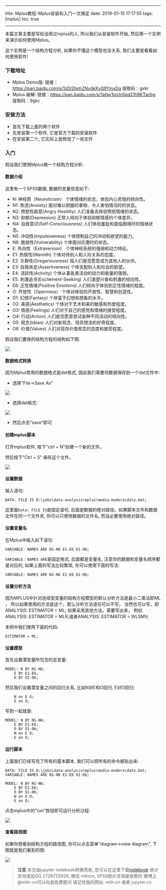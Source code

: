 
---
title: Mplus教程-Mplus安装和入门一文搞定
date: 2019-01-15 17:17:55
tags: [mplus]
toc: true

---


<span></span>
<!-- more -->

本篇文章主要是写给没用过mplus的人, 所以我们从安装软件开始, 然后用一个实例来演示如何使用Mplus。

这个实例是一个结构方程分析, 如果你不懂这个模型也没关系, 我们主要是看看如何使用软件!

### 下载地址

- Mplus Demo版: 链接：https://pan.baidu.com/s/1zDI2hphZNvdeXvQ9YjnxDg 提取码：gxkr 
- Mplus 破解: 链接：https://pan.baidu.com/s/1afay1ioUn5pd21h9KTacbg 提取码：9gkc 

### 安装方法

- 首先下载上面的两个软件
- 先安装第一个软件, 它是官方下载的安装软件
- 在安装第二个, 它实际上是修改了一些文件

### 入门

假设我们使用Mplus做一个结构方程分析:

#### 数据介绍

这里有一个SPSS数据, 数据的变量信息如下:


- N: 神经质（Neuroticism）	个体情绪的状态，体验内心苦恼的倾向性。
- N1:	焦虑(Anxiety)	面对难以把握的事物、令人害怕情况时的状态。
- N2:	愤怒性敌意(Angry Hostility)	人们准备去体验愤怒情绪的状态。
- N3:	抑郁(Depression)	正常人倾向于体验抑郁情感的个体差异。
- N4:	自我意识(Self-Consciousness)	人们体验羞耻和面临困境时的情绪状态。
- N5:	冲动性(Impulsiveness)	个体控制自己的冲动和欲望的能力。
- N6:	脆弱性(Vulnerability)	个体面对应激时的状态。
- E: 外向性（Extraversion）	个体神经系统的强弱和动力特征。
- E1:	热情性(Warmth)	个体对待别人和人际关系的态度。
- E2:	乐群性(Gregariousness)	指人们是否愿意成为其他人的伙伴。
- E3:	自我肯定(Assertiveness)	个体支配别人和社会的欲望。
- E4:	活跃性(Activity)	个体从事各类活动的动力和能量的强弱。
- E5:	刺激追寻(Excitement-Seeking)	人们渴望兴奋和刺激的倾向性。
- E6:	正性情绪(Positive Emotions)	人们倾向于体验到正性情绪的程度。
- O: 开放性（Openness）	个体对体验的开放性、智慧和创造性。
- O1:	幻想(Fantasy)	个体富于幻想和想象的水平。
- O2:	美感(Aesthetics)	个体对于艺术和美的敏感和热爱程度。
- O3:	情感(Feelings)	人们对于自己的感觉和情绪的接受程度。
- O4:	行动(Action)	人们是否愿意尝试各种不同活动的倾向性。
- O5:	观念(Ideas)	人们对新观念、怪异想法的好奇程度。
- O6:	价值(Values)	人们对现存价值观念的态度和接受程度。


假设我们要做的结构方程的结构如下图:

<img src="images/no-data-diagram.png" />


#### 数据格式转换

因为Mplus常用的数据格式是dat格式, 因此我们需要将数据保存到一个dat文件中:

- 选择"File->Save As"

<img src="images/spss-save-as.png" />

- 选择dat格式:

<img src="images/spss-save-as-dat.png" />

- 然后点击"save"即可


#### 创建mplus脚本

打开mplus软件, 按下"ctrl + N"创建一个新的文件。

然后按下"Ctrl + S" 保存这个文件。

<img src="images/mplus-save.png" />

#### 设置数据

输入语句:

```
DATA: FILE IS D:\jobs\data-analysis\mplus\media-modera\data.dat;
```

这里面`Data: FILE IS`是固定语句, 后面是数据的绝对路径。如果脚本文件和数据文件在同一个文件夹, 你可以只使用数据的文件名, 而没必要使用绝对路径。

#### 设置变量名

在Mplus中输入如下语句:

```
VARIABLE: NAMES ARE N1-N6 E1-E6 O1-O6;
```

`VARIABLE: NAMES ARE`是固定格式, 后面都是变量名, 注意你的数据和变量名顺序都是对应的, 如果上面的写法比较繁琐, 你可以使用下面的写法:

```
VARIABLE: NAMES ARE N1-N6 E1-E6 O1-O6;
```

#### 设置分析方法

因为MPLUS中针对连续型变量的结构方程模型的默认分析方法是最小二乘法即ML ，
所以如果使用的方法是这个，那么分析方法语句可以不写，
当然也可以写，即ANALYSIS: ESTIMATOR = ML; 如果采用其他方法，需要写出来，
例如 ANALYSIS: ESTIMATOR = MLR;或者ANALYSIS: ESTIMATOR = WLSMV;

本例中我们使用下面的代码:

```
ESTIMATOR = ML;
```

#### 设置模型

首先设置潜变量所包含的显变量:

```
MODEL: N BY N1-N6;
    E BY E1-E6;
    O BY O1-O6;
```

然后我们设置潜变量之间的回归关系, 比如N对E和O回归, E对O回归:

```
    N on E O;
    E on O;
```

写到一起就是:

```
MODEL: N BY N1-N6;
    E BY E1-E6;
    O BY O1-O6;
    N on E O;
    E on O;
```

#### 运行脚本

上面我们已经写完了所有的基本脚本, 我们可以把所有的命令都贴出来:

```
DATA: FILE IS D:\jobs\data-analysis\mplus\media-modera\data.dat;
VARIABLE: NAMES ARE N1-N6 E1-E6 O1-O6;

MODEL: N BY N1-N6;
    E BY E1-E6;
    O BY O1-O6;
    N on E O;
    E on O;
```

点击mplus中的"run"按钮即可运行分析过程:

<img src="images/run-mplus.png" />

#### 查看路径图

如果你想看到结构方程的路径图, 你可以点击菜单"diagram->view diagram", 下图就是我们看到的图:

<img src="images/diagram-path.png" />


> **注意**
> 本文由jupyter notebook转换而来, 您可以在这里下载[notebook](Mplus安装和入门一文搞定.ipynb)
> 统计咨询请加QQ 2726725926, 微信 mllncn,  SPSS统计咨询是收费的
> 微博上@mlln-cn可以向我免费题问
> 请记住我的网址: mlln.cn 或者 jupyter.cn
